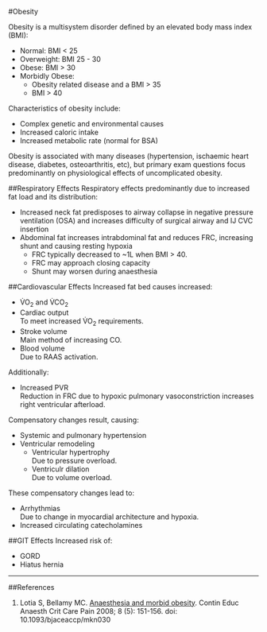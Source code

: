 #Obesity

Obesity is a multisystem disorder defined by an elevated body mass index (BMI):
* Normal: BMI < 25
* Overweight: BMI 25 - 30
* Obese: BMI > 30
* Morbidly Obese:  
    * Obesity related disease and a BMI > 35
    * BMI > 40
    
Characteristics of obesity include:
* Complex genetic and environmental causes
* Increased caloric intake
* Increased metabolic rate (normal for BSA)

Obesity is associated with many diseases (hypertension, ischaemic heart disease, diabetes, osteoarthritis, etc), but primary exam questions focus predominantly on physiological effects of uncomplicated obesity.

##Respiratory Effects
Respiratory effects predominantly due to increased fat load and its distribution:
* Increased neck fat predisposes to airway collapse in negative pressure ventilation (OSA) and increases difficulty of surgical airway and IJ CVC insertion
* Abdominal fat increases intrabdominal fat and reduces FRC, increasing shunt and causing resting hypoxia  
    * FRC typically decreased to ~1L when BMI > 40.
    * FRC may approach closing capacity
    * Shunt may worsen during anaesthesia

##Cardiovascular Effects
Increased fat bed causes increased:
* V̇O<sub>2</sub> and V̇CO<sub>2</sub>
* Cardiac output  
To meet increased V̇O<sub>2</sub> requirements.
* Stroke volume  
Main method of increasing CO.
* Blood volume  
Due to RAAS activation.

Additionally:
* Increased PVR  
Reduction in FRC due to hypoxic pulmonary vasoconstriction increases right ventricular afterload.

Compensatory changes result, causing:
* Systemic and pulmonary hypertension
* Ventricular remodeling
    * Ventricular hypertrophy  
    Due to pressure overload.
    * Ventriculr dilation  
    Due to volume overload.
    
These compensatory changes lead to:
* Arrhythmias  
Due to change in myocardial architecture and hypoxia.
* Increased circulating catecholamines

##GIT Effects
Increased risk of:
* GORD
* Hiatus hernia

---

##References
1. Lotia S, Bellamy MC. [Anaesthesia and morbid obesity](https://academic.oup.com/bjaed/article/8/5/151/268305/Anaesthesia-and-morbid-obesity). Contin Educ Anaesth Crit Care Pain 2008; 8 (5): 151-156. doi: 10.1093/bjaceaccp/mkn030